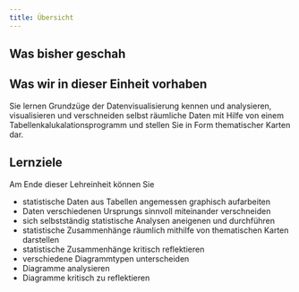 ```yaml
---
title: Übersicht
---
```


## Was bisher geschah

## Was wir in dieser Einheit vorhaben
Sie lernen Grundzüge der Datenvisualisierung kennen und analysieren, visualisieren und verschneiden selbst räumliche Daten mit Hilfe von einem Tabellenkalukalationsprogramm und stellen Sie in Form thematischer Karten dar.

## Lernziele
Am Ende dieser Lehreinheit können Sie
* statistische Daten aus Tabellen angemessen graphisch aufarbeiten
* Daten verschiedenen Ursprungs sinnvoll miteinander verschneiden
* sich selbstständig statistische Analysen aneigenen und durchführen
* statistische Zusammenhänge räumlich mithilfe von thematischen Karten darstellen
* statistische Zusammenhänge kritisch reflektieren
* verschiedene Diagrammtypen unterscheiden
* Diagramme analysieren
* Diagramme kritisch zu reflektieren

